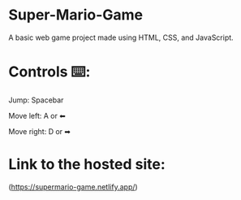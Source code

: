 # Super-Mario-Game
A basic web game project made using HTML, CSS, and JavaScript.

# Controls ⌨️:
  Jump: Spacebar
  
  Move left: A or ⬅
  
  Move right: D or ➡

# Link to the hosted site: 
(https://supermario-game.netlify.app/)
